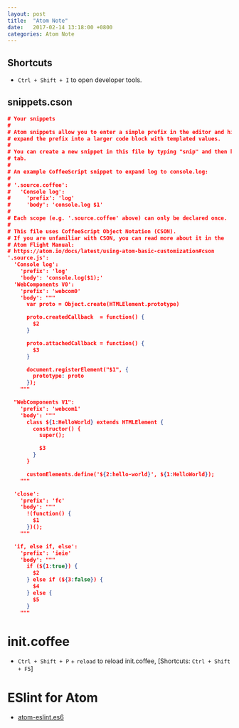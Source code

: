 ```yaml
---
layout: post
title:  "Atom Note"
date:   2017-02-14 13:18:00 +0800
categories: Atom Note
---
```


## Shortcuts
* `Ctrl + Shift + I` to open developer tools.


## snippets.cson
```json
# Your snippets
#
# Atom snippets allow you to enter a simple prefix in the editor and hit tab to
# expand the prefix into a larger code block with templated values.
#
# You can create a new snippet in this file by typing "snip" and then hitting
# tab.
#
# An example CoffeeScript snippet to expand log to console.log:
#
# '.source.coffee':
#   'Console log':
#     'prefix': 'log'
#     'body': 'console.log $1'
#
# Each scope (e.g. '.source.coffee' above) can only be declared once.
#
# This file uses CoffeeScript Object Notation (CSON).
# If you are unfamiliar with CSON, you can read more about it in the
# Atom Flight Manual:
# https://atom.io/docs/latest/using-atom-basic-customization#cson
'.source.js':
  'Console log':
    'prefix': 'log'
    'body': 'console.log($1);'
  'WebComponents V0':
    'prefix': 'webcom0'
    'body': """
      var proto = Object.create(HTMLElement.prototype)

      proto.createdCallback  = function() {
        $2
      }

      proto.attachedCallback = function() {
        $3
      }

      document.registerElement("$1", {
        prototype: proto
      });
    """

  "WebComponents V1":
    'prefix': 'webcom1'
    'body': """
      class ${1:HelloWorld} extends HTMLElement {
        constructor() {
          super();

          $3
        }
      }

      customElements.define('${2:hello-world}', ${1:HelloWorld});
    """

  'close':
    'prefix': 'fc'
    'body': """
      !(function() {
        $1
      })();
    """

  'if, else if, else':
    'prefix': 'ieie'
    'body': """
      if (${1:true}) {
        $2
      } else if (${3:false}) {
        $4
      } else {
        $5
      }
    """

```

# init.coffee
* `Ctrl + Shift + P` + `reload` to reload init.coffee, [Shortcuts: `Ctrl + Shift + F5`]

# ESlint for Atom
* [atom-eslint.es6](https://gist.github.com/zhoukekestar/fc9d70a032a7edd456a50853a2d834fa)
